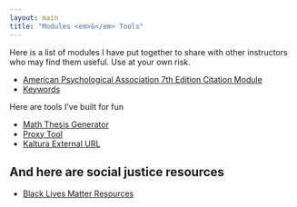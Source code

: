 ```yaml
---
layout: main
title: "Modules <em>&</em> Tools"
---
```

Here is a list of modules I have put together to share with other instructors who may find them useful. Use at your own risk.

* [American Psychological Association 7th Edition Citation Module](/learning/apa7/)
* [Keywords](/learning/keywords/)

Here are tools I've built for fun
* [Math Thesis Generator](/learning/math-thesis-generator/)
* [Proxy Tool](/proxy/)
* [Kaltura External URL](/kaltura)

And here are social justice resources
---
* [Black Lives Matter Resources](/learning/blm/)
